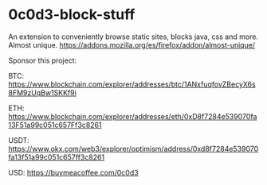 # 0c0d3-block-stuff
An extension to conveniently browse static sites, blocks java, css and more. Almost unique.
https://addons.mozilla.org/es/firefox/addon/almost-unique/



Sponsor this project:

BTC: https://www.blockchain.com/explorer/addresses/btc/1ANxfuqfovZBecyX6s8FM9zUqBw1SKKf9i

ETH: https://www.blockchain.com/explorer/addresses/eth/0xD8f7284e539070fa13F51a99c051c657Ff3c8261

USDT: https://www.okx.com/web3/explorer/optimism/address/0xd8f7284e539070fa13f51a99c051c657ff3c8261

USD: https://buymeacoffee.com/0c0d3


